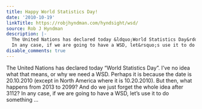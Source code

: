 ```yaml
---
title: Happy World Statistics Day!
date: '2010-10-19'
linkTitle: https://robjhyndman.com/hyndsight/wsd/
source: Rob J Hyndman
description: |-
  The United Nations has declared today &ldquo;World Statistics Day&rdquo;. I&rsquo;ve no idea what that means, or why we need a WSD. Perhaps it is because the date is 20.10.2010 (except in North America where it is 10.20.2010). But then, what happens from 2013 to 2099? And do we just forget the whole idea after 3112?
  In any case, if we are going to have a WSD, let&rsquo;s use it to do something ...
disable_comments: true
---
```

The United Nations has declared today &ldquo;World Statistics Day&rdquo;. I&rsquo;ve no idea what that means, or why we need a WSD. Perhaps it is because the date is 20.10.2010 (except in North America where it is 10.20.2010). But then, what happens from 2013 to 2099? And do we just forget the whole idea after 3112?
In any case, if we are going to have a WSD, let&rsquo;s use it to do something ...